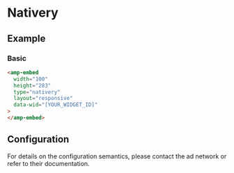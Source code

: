 <!---
Copyright 2015 The AMP HTML Authors. All Rights Reserved.

Licensed under the Apache License, Version 2.0 (the "License");
you may not use this file except in compliance with the License.
You may obtain a copy of the License at

      http://www.apache.org/licenses/LICENSE-2.0

Unless required by applicable law or agreed to in writing, software
distributed under the License is distributed on an "AS-IS" BASIS,
WITHOUT WARRANTIES OR CONDITIONS OF ANY KIND, either express or implied.
See the License for the specific language governing permissions and
limitations under the License.
-->

# Nativery

## Example

### Basic

```html
<amp-embed
  width="100"
  height="283"
  type="nativery"
  layout="responsive"
  data-wid="[YOUR_WIDGET_ID]"
>
</amp-embed>
```

## Configuration

For details on the configuration semantics, please contact the ad network or refer to their documentation.
